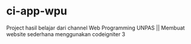 # ci-app-wpu
Project hasil belajar dari channel Web Programming UNPAS || Membuat website sederhana menggunakan codeigniter 3
